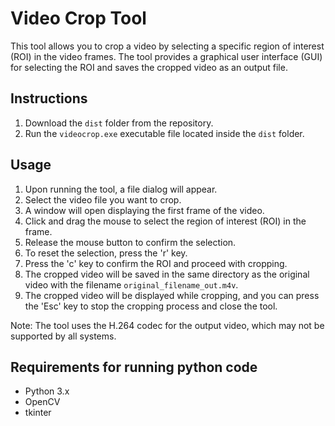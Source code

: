 # Video Crop Tool

This tool allows you to crop a video by selecting a specific region of interest (ROI) in the video frames. The tool provides a graphical user interface (GUI) for selecting the ROI and saves the cropped video as an output file.

## Instructions

1. Download the `dist` folder from the repository.
2. Run the `videocrop.exe` executable file located inside the `dist` folder.

## Usage

1. Upon running the tool, a file dialog will appear.
2. Select the video file you want to crop.
3. A window will open displaying the first frame of the video.
4. Click and drag the mouse to select the region of interest (ROI) in the frame.
5. Release the mouse button to confirm the selection.
6. To reset the selection, press the 'r' key.
7. Press the 'c' key to confirm the ROI and proceed with cropping.
8. The cropped video will be saved in the same directory as the original video with the filename `original_filename_out.m4v`.
9. The cropped video will be displayed while cropping, and you can press the 'Esc' key to stop the cropping process and close the tool.

Note: The tool uses the H.264 codec for the output video, which may not be supported by all systems. 

## Requirements for running python code

- Python 3.x
- OpenCV
- tkinter
